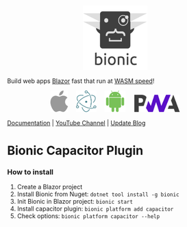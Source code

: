 <div style="text-align:center"><img src="https://raw.githubusercontent.com/bmsantos/bionic/master/docs/images/logo-full.png" alt="bionic" height="150"/></div>

Build web apps [Blazor](https://blazor.net) fast that run at [WASM speed](https://hackernoon.com/screamin-speed-with-webassembly-b30fac90cd92)!

<div style="text-align:center">
    <a href="https://bmsantos.github.io/bionic/platforms/capacitor/ios"><img src="https://raw.githubusercontent.com/bmsantos/bionic/master/docs/images/apple-logo.png" alt="iOS" height="50px"/></a>
    &nbsp;&nbsp;&nbsp;
    <a href="https://bmsantos.github.io/bionic/platforms/electron"><img src="https://raw.githubusercontent.com/bmsantos/bionic/master/docs/images/electron-logo.png" alt="Electron" height="50px"/></a>
    &nbsp;&nbsp;&nbsp;
    <a href="https://bmsantos.github.io/bionic/platforms/capacitor/android"><img src="https://raw.githubusercontent.com/bmsantos/bionic/master/docs/images/android-logo.png" alt="Android" height="50px"/></a>
    &nbsp;&nbsp;&nbsp;
    <img src="https://raw.githubusercontent.com/bmsantos/bionic/master/docs/images/pwa-logo.png" alt="PWA" height="40px"/>
</div>

[Documentation](https://bionicframework.github.io/Documentation/platforms/capacitor/0intro/) |
[YouTube Channel](https://www.youtube.com/playlist?list=PLLxOHqHInCELJjnvN_rCKx5pa_53Utjr7) |
[Update Blog](https://bionicframework.github.io/Documentation/platforms/capacitor/0intro/)

# Bionic Capacitor Plugin


### How to install

1. Create a Blazor project
1. Install Bionic from Nuget: ```dotnet tool install -g bionic```
1. Init Bionic in Blazor project: ```bionic start```
1. Install capacitor plugin: ```bionic platform add capacitor```
1. Check options: ```bionic platform capacitor --help```